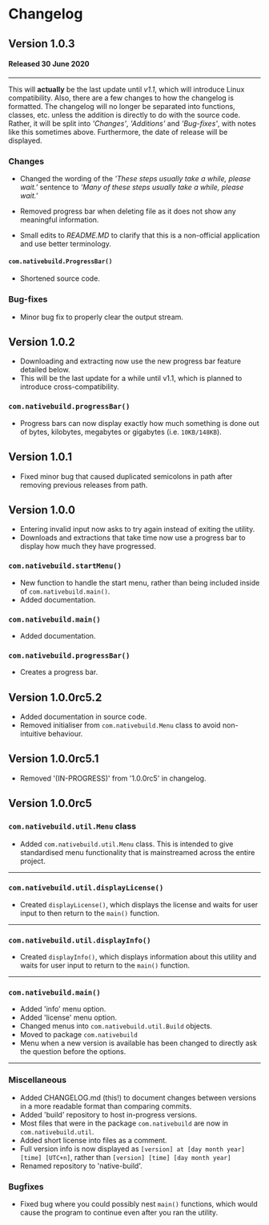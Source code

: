 Changelog
===

Version 1.0.3
---

#### Released 30 June 2020

---

This will **actually** be the last update until *v1.1*,
which will introduce Linux compatibility. Also, there
are a few changes to how the changelog is formatted.
The changelog will no longer be separated into 
functions, classes, etc. unless the addition is
directly to do with the source code. Rather, it will be
split into *'Changes'*, *'Additions'* and *'Bug-fixes'*,
with notes like this sometimes above. Furthermore, the
date of release will be displayed.

### Changes

- Changed the wording of the *'These steps usually
take a while, please wait.'* sentence to *'Many of
these steps usually take a while, please wait.'*

- Removed progress bar when deleting file as it does
not show any meaningful information.

- Small edits to *README.MD* to clarify that this is
a non-official application and use better terminology.

#### `com.nativebuild.ProgressBar()`

- Shortened source code.

### Bug-fixes

- Minor bug fix to properly clear the output stream.

Version 1.0.2
---

- Downloading and extracting now use the new progress
bar feature detailed below.
- This will be the last update for a while until v1.1,
which is planned to introduce cross-compatibility.

### `com.nativebuild.progressBar()`

- Progress bars can now display exactly how much
something is done out of bytes, kilobytes, megabytes
or gigabytes (i.e. `10KB/148KB`).

Version 1.0.1
---

- Fixed minor bug that caused duplicated semicolons in
path after removing previous releases from path.

Version 1.0.0
---

- Entering invalid input now asks to try again
instead of exiting the utility.
- Downloads and extractions that take time now use
a progress bar to display how much they have progressed.

### `com.nativebuild.startMenu()`

- New function to handle the start menu, rather
than being included inside of
`com.nativebuild.main()`.
- Added documentation.

### `com.nativebuild.main()`

- Added documentation.

### `com.nativebuild.progressBar()`

- Creates a progress bar.

Version 1.0.0rc5.2
---

- Added documentation in source code.
- Removed initialiser from `com.nativebuild.Menu`
class to avoid non-intuitive behaviour.

Version 1.0.0rc5.1
---

- Removed '(IN-PROGRESS)' from '1.0.0rc5' in
changelog.


Version 1.0.0rc5
---

### `com.nativebuild.util.Menu` class


- Added `com.nativebuild.util.Menu` class. This is
intended to give standardised menu functionality
that is mainstreamed across the entire project.

---

### `com.nativebuild.util.displayLicense()`

- Created `displayLicense()`, which displays the
license and waits for user input to then return to
the `main()` function.

---

### `com.nativebuild.util.displayInfo()`

- Created `displayInfo()`, which displays
information about this utility and waits for user
input to return to the `main()` function.

---

### `com.nativebuild.main()`

- Added 'info' menu option.
- Added 'license' menu option.
- Changed menus into `com.nativebuild.util.Build`
objects.
- Moved to package `com.nativebuild`
- Menu when a new version is available has been
changed to directly ask the question before the
options.

---

### Miscellaneous

- Added CHANGELOG.md (this!) to document changes
between versions in a more readable format than
comparing commits.
- Added 'build' repository to host in-progress
versions.
- Most files that were in the package
`com.nativebuild` are now in
`com.nativebuild.util`.
- Added short license into files as a comment.
- Full version info is now displayed as
`[version] at [day month year] [time] [UTC+n]`,
rather than `[version] [time] [day month year]`
- Renamed repository to 'native-build'.

### Bugfixes

- Fixed bug where you could possibly nest
`main()` functions, which would cause the
program to continue even after you ran the
utility.